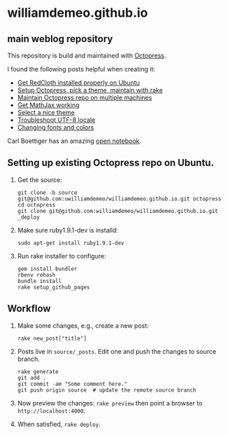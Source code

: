 williamdemeo.github.io
======================

## main weblog repository

This repository is build and maintained with [Octopress](http://octopress.org/).

I found the following posts helpful when creating it:

+ [Get RedCloth installed properly on Ubuntu](http://stackoverflow.com/questions/14245822/cannot-install-redcloth)   
+ [Setup Octopress, pick a theme, maintain with rake](http://paulsturgess.co.uk/blog/2013/04/24/hello-octopress-and-github-pages/)
+ [Maintain Octopress repo on multiple machines](http://blog.zerosharp.com/clone-your-octopress-to-blog-from-two-places/)  
+ [Get MathJax working](http://www.idryman.org/blog/2012/03/10/writing-math-equations-on-octopress/)
+ [Select a nice theme](https://github.com/imathis/octopress/wiki/3rd-Party-Octopress-Themes)
+ [Troubleshoot UTF-8 locale](http://stackoverflow.com/questions/17031651/invalid-byte-sequence-in-us-ascii-argument-error-when-i-run-rake-dbseed-in-ra)
+ [Changing fonts and colors](http://blog.bigdinosaur.org/changing-octopresss-header/)

Carl Boettiger has an amazing [open notebook](http://carlboettiger.info/index.html).


## Setting up existing Octopress repo on Ubuntu.

1.  Get the source:

        git clone -b source git@github.com:uwilliamdemeo/williamdemeo.github.io.git octopress
        cd octopress
        git clone git@github.com:williamdemeo/williamdemeo.github.io.git _deploy 
   
2.  Make sure ruby1.9.1-dev is installd:

        sudo apt-get install ruby1.9.1-dev

3.  Run rake installer to configure:

        gem install bundler
        rbenv rehash
        bundle install
        rake setup_github_pages
     
## Workflow

1.  Make some changes, e.g., create a new post:

        rake new_post["title"]

	  
2.  Posts live in `source/_posts`.  Edit one and push the changes to source branch.
   
        rake generate
        git add .
        git commit -am "Some comment here." 
        git push origin source  # update the remote source branch 

3. Now preview the changes: `rake preview` then point a browser to `http://localhost:4000`.

4. When satisfied, `rake deploy`.
